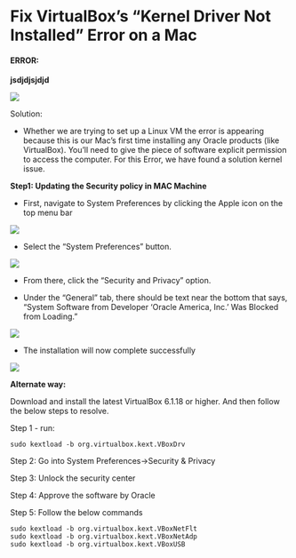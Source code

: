 # Fix VirtualBox’s “Kernel Driver Not Installed” Error on a Mac


#### ERROR: 

**jsdjdjsjdjd**
 
<img src="https://i.ibb.co/rp7b41J/image-0.png">

Solution:

-	Whether we are trying to set up a Linux VM the error is appearing because this is our Mac’s first time installing any Oracle products (like VirtualBox). You’ll need to give the piece of software explicit permission to access the computer. For this Error, we have found a solution kernel issue.


**Step1: Updating the Security policy in MAC Machine**

-	First, navigate to System Preferences by clicking the Apple icon on the top menu bar

<img src="https://i.ibb.co/wzw2Hkn/image-1.png">

-	Select the “System Preferences” button. 

<img src="https://i.ibb.co/BnByDw6/image-2.png">

-	From there, click the “Security and Privacy” option.

-	Under the “General” tab, there should be text near the bottom that says, “System Software from Developer ‘Oracle America, Inc.’ Was Blocked from Loading.”


<img src="https://i.ibb.co/Qj9XmxL/image-3.png">

-	The installation will now complete successfully

<img src="https://i.ibb.co/nD2Cdzk/image-4.png">

**Alternate way:**

Download and install the latest VirtualBox 6.1.18 or higher. And then follow the below steps to resolve.

Step 1 - run:

```
sudo kextload -b org.virtualbox.kext.VBoxDrv
```

Step 2: Go into System Preferences->Security & Privacy

Step 3: Unlock the security center

Step 4: Approve the software by Oracle

Step 5: Follow the below commands

```
sudo kextload -b org.virtualbox.kext.VBoxNetFlt
sudo kextload -b org.virtualbox.kext.VBoxNetAdp
sudo kextload -b org.virtualbox.kext.VBoxUSB
```
